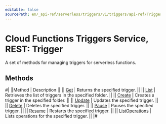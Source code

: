 ```yaml
---
editable: false
sourcePath: en/_api-ref/serverless/triggers/v1/triggers/api-ref/Trigger/index.md
---
```


# Cloud Functions Triggers Service, REST: Trigger

A set of methods for managing triggers for serverless functions.

## Methods

#|
||Method | Description ||
|| [Get](get.md) | Returns the specified trigger. ||
|| [List](list.md) | Retrieves the list of triggers in the specified folder. ||
|| [Create](create.md) | Creates a trigger in the specified folder. ||
|| [Update](update.md) | Updates the specified trigger. ||
|| [Delete](delete.md) | Deletes the specified trigger. ||
|| [Pause](pause.md) | Pauses the specified trigger. ||
|| [Resume](resume.md) | Restarts the specified trigger. ||
|| [ListOperations](listOperations.md) | Lists operations for the specified trigger. ||
|#